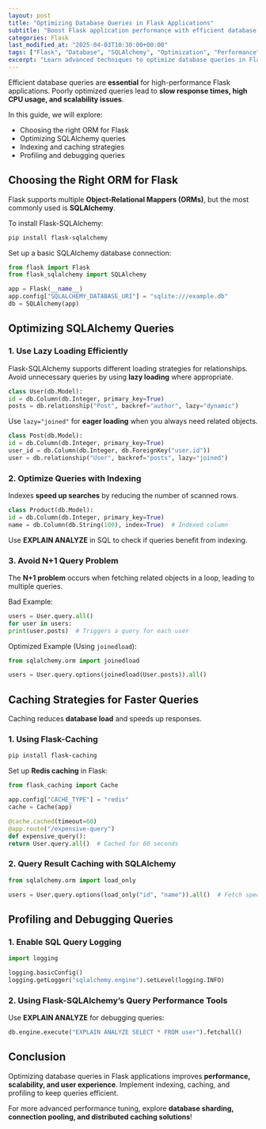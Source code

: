 ```yaml
---
layout: post
title: "Optimizing Database Queries in Flask Applications"
subtitle: "Boost Flask application performance with efficient database queries"
categories: Flask
last_modified_at: "2025-04-03T10:30:00+00:00"
tags: ["Flask", "Database", "SQLAlchemy", "Optimization", "Performance", "Query Tuning"]
excerpt: "Learn advanced techniques to optimize database queries in Flask applications, including indexing, caching, and ORM best practices."
---
```

Efficient database queries are **essential** for high-performance Flask applications. Poorly optimized queries lead to **slow response times, high CPU usage, and scalability issues**.

In this guide, we will explore:

- Choosing the right ORM for Flask
- Optimizing SQLAlchemy queries
- Indexing and caching strategies
- Profiling and debugging queries

## Choosing the Right ORM for Flask

Flask supports multiple **Object-Relational Mappers (ORMs)**, but the most commonly used is **SQLAlchemy**.

To install Flask-SQLAlchemy:

```bash
pip install flask-sqlalchemy
```

Set up a basic SQLAlchemy database connection:

```python
from flask import Flask
from flask_sqlalchemy import SQLAlchemy

app = Flask(__name__)
app.config["SQLALCHEMY_DATABASE_URI"] = "sqlite:///example.db"
db = SQLAlchemy(app)
```

## Optimizing SQLAlchemy Queries

### 1. Use **Lazy Loading** Efficiently

Flask-SQLAlchemy supports different loading strategies for relationships. Avoid unnecessary queries by using **lazy loading** where appropriate.

```python
class User(db.Model):
id = db.Column(db.Integer, primary_key=True)
posts = db.relationship("Post", backref="author", lazy="dynamic")
```

Use `lazy="joined"` for **eager loading** when you always need related objects.

```python
class Post(db.Model):
id = db.Column(db.Integer, primary_key=True)
user_id = db.Column(db.Integer, db.ForeignKey("user.id"))
user = db.relationship("User", backref="posts", lazy="joined")
```

### 2. Optimize Queries with **Indexing**

Indexes **speed up searches** by reducing the number of scanned rows.

```python
class Product(db.Model):
id = db.Column(db.Integer, primary_key=True)
name = db.Column(db.String(100), index=True)  # Indexed column
```

Use **EXPLAIN ANALYZE** in SQL to check if queries benefit from indexing.

### 3. Avoid **N+1 Query Problem**

The **N+1 problem** occurs when fetching related objects in a loop, leading to multiple queries.

Bad Example:

```python
users = User.query.all()
for user in users:
print(user.posts)  # Triggers a query for each user
```

Optimized Example (Using `joinedload`):

```python
from sqlalchemy.orm import joinedload

users = User.query.options(joinedload(User.posts)).all()
```

## Caching Strategies for Faster Queries

Caching reduces **database load** and speeds up responses.

### 1. **Using Flask-Caching**

```bash
pip install flask-caching
```

Set up **Redis caching** in Flask:

```python
from flask_caching import Cache

app.config["CACHE_TYPE"] = "redis"
cache = Cache(app)

@cache.cached(timeout=60)
@app.route("/expensive-query")
def expensive_query():
return User.query.all()  # Cached for 60 seconds
```

### 2. **Query Result Caching with SQLAlchemy**

```python
from sqlalchemy.orm import load_only

users = User.query.options(load_only("id", "name")).all()  # Fetch specific columns
```

## Profiling and Debugging Queries

### 1. **Enable SQL Query Logging**

```python
import logging

logging.basicConfig()
logging.getLogger("sqlalchemy.engine").setLevel(logging.INFO)
```

### 2. **Using Flask-SQLAlchemy’s Query Performance Tools**

Use **EXPLAIN ANALYZE** for debugging queries:

```python
db.engine.execute("EXPLAIN ANALYZE SELECT * FROM user").fetchall()
```

## Conclusion

Optimizing database queries in Flask applications improves **performance, scalability, and user experience**. Implement indexing, caching, and profiling to keep queries efficient.

For more advanced performance tuning, explore **database sharding, connection pooling, and distributed caching solutions**!  
